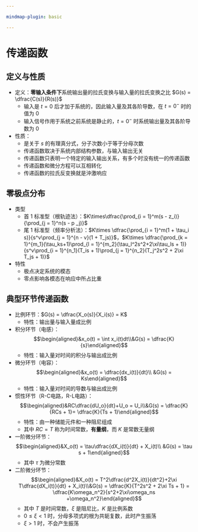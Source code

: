 ```yaml
---

mindmap-plugin: basic

---
```


# 传递函数

## 定义与性质

- 定义：**零输入条件下**系统输出量的拉氏变换与输入量的拉氏变换之比 $G(s) = \dfrac{C(s)}{R(s)}$
	- 输入是 $t = 0$ 后才加于系统的，因此输入量及其各阶导数，在 $t = 0^-$ 时的值为 $0$
	- 输入信号作用于系统之前系统是静止的，$t=0^-$ 时系统输出量及其各阶导数为 $0$
- 性质：
	- 是关于 $s$ 的有理真分式，分子次数小于等于分母次数
	- 传递函数取决于系统内部结构参数，与输入输出无关
	- 传递函数只表明一个特定的输入输出关系，有多个时没有统一的传递函数
	- 传递函数和微分方程可以互相转化
	- 传递函数的拉氏反变换就是沖激响应

## 零极点分布

- 类型
	- 首 $1$ 标准型（根轨迹法）：$K\times\dfrac{\prod_{i = 1}^m(s - z_i)}{\prod_{j = 1}^n(s - p _j)}$
	- 尾 $1$ 标准型（频率分析法）：$K\times \dfrac{\prod_{i = 1}^m(1 + \tau_i s)}{s^v\prod_{j = 1}^{n - v}(1 + T_js)}$，$K\times \dfrac{\prod_{k = 1}^{m_1}(\tau_ks+1)\prod_{l = 1}^{m_2}(\tau_l^2s^2+2\xi\tau_ls + 1)}{s^v\prod_{i = 1}^{n_1}(T_is + 1)\prod_{j = 1}^{n_2}(T_j^2s^2 + 2\xi T_js + 1)}$
- 特性
	- 极点决定系统的模态
	- 零点影响各模态在响应中所占比重

## 典型环节传递函数

- 比例环节：$G(s) = \dfrac{X_o(s)}{X_i(s)} = K$
	- 特性：输出量与输入量成比例
- 积分环节（电感）：$$\begin{aligned}&x_o(t) = \int x_i(t)dt\\&G(s) = \dfrac{K}{s}\end{aligned}$$
	- 特性：输入量对时间的积分与输出成比例
- 微分环节（电容）：$$\begin{aligned}&x_o(t) = \dfrac{dx_i(t)}{dt}\\ &G(s) = Ks\end{aligned}$$
	- 特性：输入量对时间的导数与输出成比例
- 惯性环节（R-C电路，R-L电路）：$$\begin{aligned}&RC\dfrac{dU_o}{dt}+U_o = U_i\\&G(s) = \dfrac{K}{RCs + 1}= \dfrac{K}{Ts + 1}\end{aligned}$$
	- 特性：由一种储能元件和一种阻尼组成
	- 其中 $RC = T$ 称为时间常数，**有量纲**，而 $K$ 是常数无量纲
- 一阶微分环节：$$\begin{aligned}&X_o(t) = \tau\dfrac{dX_i(t)}{dt} + X_i(t)\\ &G(s) = \tau s + 1\end{aligned}$$
	- 其中 $\tau$ 为微分常数
- 二阶微分环节：$$\begin{aligned}&X_o(t) = T^2\dfrac{d^2X_i(t)}{dt^2}+2\xi T\dfrac{dX_i(t)}{dt} + X_i(t)\\&G(s) = \dfrac{K}{T^2s^2 + 2\xi Ts + 1} = \dfrac{K\omega_n^2}{s^2+2\xi\omega_ns +\omega_n^2}\end{aligned}$$
	- 其中 $T$ 是时间常数，$\xi$ 是阻尼比，$K$ 是比例系数
	- $0\le \xi<1$ 时，分母多项式的根为共轭复数，此时产生振荡
	- $\xi > 1$ 时，不会产生振荡
